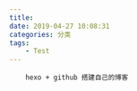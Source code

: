 ```yaml
---
title: 
date: 2019-04-27 10:08:31
categories: 分类
tags:
	- Test
---
```


```
	hexo + github 搭建自己的博客
```
